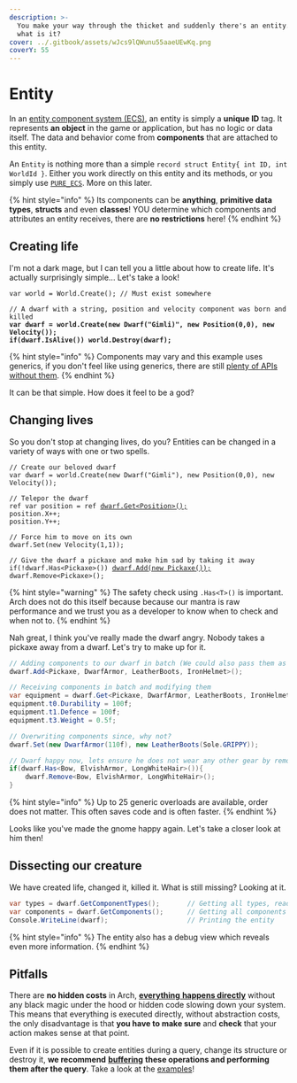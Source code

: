 ```yaml
---
description: >-
  You make your way through the thicket and suddenly there's an entity... but
  what is it?
cover: ../.gitbook/assets/wJcs9lQWunu55aaeUEwKq.png
coverY: 55
---
```


# Entity

In an [entity component system (ECS)](concepts.md), an entity is simply a **unique ID** tag. It represents **an object** in the game or application, but has no logic or data itself. The data and behavior come from **components** that are attached to this entity.

An `Entity` is nothing more than a simple `record struct Entity{ int ID, int WorldId }`. Either you work directly on this entity and its methods, or you simply use [`PURE_ECS`](optimizations/pure\_ecs.md). More on this later.

{% hint style="info" %}
Its components can be **anything**, **primitive data types**, **structs** and even **classes**! YOU determine which components and attributes an entity receives, there are **no restrictions** here!
{% endhint %}

## Creating life

I'm not a dark mage, but I can tell you a little about how to create life. It's actually surprisingly simple... Let's take a look!

<pre class="language-csharp"><code class="lang-csharp">var world = World.Create(); // Must exist somewhere

// A dwarf with a string, position and velocity component was born and killed
<strong>var dwarf = world.Create(new Dwarf("Gimli)", new Position(0,0), new Velocity());
</strong><strong>if(dwarf.IsAlive()) world.Destroy(dwarf);
</strong></code></pre>

{% hint style="info" %}
Components may vary and this example uses generics, if you don't feel like using generics, there are still [plenty of APIs without them](utilities/non-generic-api.md).
{% endhint %}

It can be that simple. How does it feel to be a god?

## Changing lives

So you don't stop at changing lives, do you? Entities can be changed in a variety of ways with one or two spells.

<pre class="language-csharp"><code class="lang-csharp">// Create our beloved dwarf
var dwarf = world.Create(new Dwarf("Gimli"), new Position(0,0), new Velocity());

// Telepor the dwarf
ref var position = ref <a data-footnote-ref href="#user-content-fn-1">dwarf.Get&#x3C;Position>();</a>
position.X++;
position.Y++;

// Force him to move on its own
dwarf.Set(new Velocity(1,1));

// Give the dwarf a pickaxe and make him sad by taking it away
if(!dwarf.Has&#x3C;Pickaxe>()) <a data-footnote-ref href="#user-content-fn-2">dwarf.Add(new Pickaxe());</a>
dwarf.Remove&#x3C;Pickaxe>();
</code></pre>

{% hint style="warning" %}
The safety check using `.Has<T>()` is important. Arch does not do this itself because because our mantra is raw performance and we trust you as a developer to know when to check and when not to.
{% endhint %}

Nah great, I think you've really made the dwarf angry. Nobody takes a pickaxe away from a dwarf. Let's try to make up for it.

```csharp
// Adding components to our dwarf in batch (We could also pass them as parameters)
dwarf.Add<Pickaxe, DwarfArmor, LeatherBoots, IronHelmet>();

// Receiving components in batch and modifying them
var equipment = dwarf.Get<Pickaxe, DwarfArmor, LeatherBoots, IronHelmet>();
equipment.t0.Durability = 100f;
equipment.t1.Defence = 100f;
equipment.t3.Weight = 0.5f;

// Overwriting components since, why not? 
dwarf.Set(new DwarfArmor(110f), new LeatherBoots(Sole.GRIPPY));

// Dwarf happy now, lets ensure he does not wear any other gear by removing it
if(dwarf.Has<Bow, ElvishArmor, LongWhiteHair>()){
    dwarf.Remove<Bow, ElvishArmor, LongWhiteHair>();
}
```

{% hint style="info" %}
Up to 25 generic overloads are available, order does not matter. This often saves code and is often faster.
{% endhint %}

Looks like you've made the gnome happy again. Let's take a closer look at him then!

## Dissecting our creature

We have created life, changed it, killed it. What is still missing? Looking at it.

```csharp
var types = dwarf.GetComponentTypes();       // Getting all types, readonly
var components = dwarf.GetComponents();      // Getting all components by boxing
Console.WriteLine(dwarf);                    // Printing the entity
```

{% hint style="info" %}
The entity also has a debug view which reveals even more information.
{% endhint %}

## Pitfalls

There are **no hidden costs** in Arch, [**everything** **happens directly**](concepts.md#performance-performance-performance) without any black magic under the hood or hidden code slowing down your system. This means that everything is executed directly, without abstraction costs, the only disadvantage is that **you have to make sure** and **check** that your action makes sense at that point.

Even if it is possible to create entities during a query, change its structure or destroy it, **we recommend** [**buffering**](utilities/commandbuffer.md) **these operations and performing them after the query**. Take a look at the [examples](../examples/page-2.md)!

[^1]: `TryGet`also exists.

[^2]: \`Ensure\` also exists.
